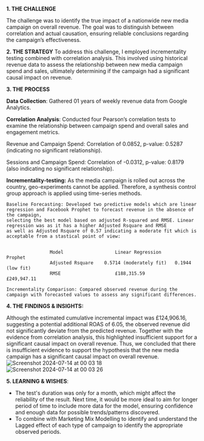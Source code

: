 **1. THE CHALLENGE**

The challenge was to identify the true impact of a nationwide new media campaign on overall revenue. The goal was to distinguish between correlation and actual causation, ensuring reliable conclusions regarding the campaign’s effectiveness.

**2. THE STRATEGY**
To address this challenge, I employed incrementality testing combined with correlation analysis. This involved using historical revenue data to assess the relationship between new media campaign spend and sales, ultimately determining if the campaign had a significant causal impact on revenue.

**3. THE PROCESS**

**Data Collection**: Gathered 01 years of weekly revenue data from Google Analytics.

**Correlation Analysis**: Conducted four Pearson’s correlation tests to examine the relationship between campaign spend and overall sales and engagement metrics.

  Revenue and Campaign Spend: Correlation of 0.0852, p-value: 0.5287 (indicating no significant relationship).
  
  Sessions and Campaign Spend: Correlation of -0.0312, p-value: 0.8179 (also indicating no significant relationship).
  
**Incrementality-testing:** As the media campaign is rolled out across the country, geo-experiments cannot be applied. Therefore, a synthesis control group approach is applied using time-series methods. 
    
    Baseline Forecasting: Developed two predictive models which are linear regression and Facebook Prophet to forecast revenue in the absence of the campaign, 
    selecting the best model based on adjusted R-squared and RMSE. Linear regression was as it has a higher Adjusted Rsquare and RMSE 
    as well as Adjusted Rsquare of 0.57 indicating a moderate fit which is acceptable from a stastical point of view:
    
    
                    Model	                Linear Regression 	      Prophet
                    Adjusted Rsquare	0.5714 (moderately fit)	  0.1944 (low fit) 
                    RMSE	                £188,315.59	              £249,947.11
    
    Incrementality Comparison: Compared observed revenue during the campaign with forecasted values to assess any significant differences.

**4. THE FINDINGS & INSIGHTS:**

Although the estimated cumulative incremental impact was £124,906.16, suggesting a potential additional ROAS of 6.05, the observed revenue did not significantly deviate from the predicted revenue. Together with the evidence from correlation analysis, this highlighted insufficient support for a significant causal impact on overall revenue. Thus, we concluded that there is insufficient evidence to support the hypothesis that the new media campaign has a significant causal impact on overall revenue.
![Screenshot 2024-07-14 at 00 03 18](https://github.com/user-attachments/assets/e9e7445c-6a16-4140-8b8c-87a4f529b213) ![Screenshot 2024-07-14 at 00 03 26](https://github.com/user-attachments/assets/1ff1b988-bf9e-400a-bae6-3894c87961b5)

**5. LEARNING & WISHES**:
- The test's duration was only for a month, which might affect the reliability of the result. Next time, it would be more ideal to aim for longer period of time to include more data for the model, ensuring confidence and enough data for possible trends/patterns discovered.
- To combine with Marketing Mix Modelling to identify and understand the Lagged effect of each type of campaign to identify the appropriate observed periods.
